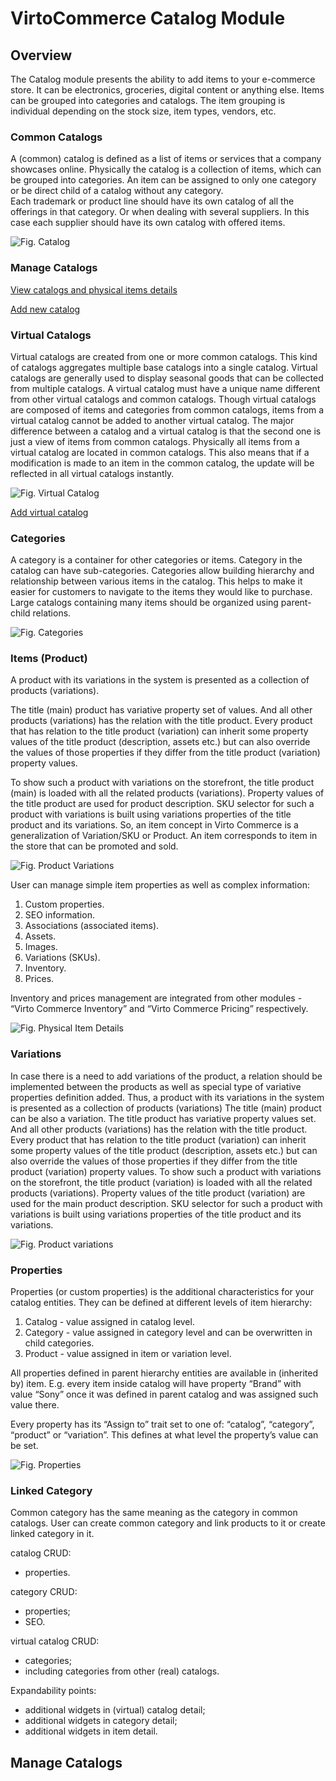 # VirtoCommerce Catalog Module

## Overview

The Catalog module presents the ability to add items to your e-commerce store.  It can be electronics, groceries, digital content or anything else. Items can be grouped into categories and catalogs. The item grouping is individual depending on the stock size, item types, vendors, etc.


### Common Catalogs

A (common) catalog is defined as a list of items or services that a company showcases online. Physically the catalog is a collection of items, which can be grouped into categories. An item can be assigned to only one category or be direct child of a catalog without any category.  
 Each trademark or product line should have its own catalog of all the offerings in that category. Or when dealing with several suppliers. In this case each supplier should have its own catalog with offered items.

![Fig. Catalog](docs/media/screen-catalogs.png)

### Manage Catalogs

[View catalogs and physical items details](/docs/view-catalogs-and-physical-items.md)

[Add new catalog](/docs/docs/add-new-catalog.md)

### Virtual Catalogs

Virtual catalogs are created from one or more common catalogs. This kind of catalogs aggregates multiple base catalogs into a single catalog. Virtual catalogs are generally used to display seasonal goods that can be collected from multiple catalogs.
A virtual catalog must have a unique name different from other virtual catalogs and common catalogs. Though virtual catalogs are composed of items and categories from common catalogs, items from a virtual catalog cannot be added to another virtual catalog.
The major difference between a catalog and a virtual catalog is that the second one is just a view of items from common catalogs. Physically all items from a virtual catalog are located in common catalogs. This also means that if a modification is made to an item in the common catalog, the update will be reflected in all virtual catalogs instantly.

![Fig. Virtual Catalog](docs/media/screen-virtual-catalog.png)

[Add virtual catalog](/docs/add-virtual-catalog.md)

### Categories

A category is a container for other categories or items. Category in the catalog can have sub-categories. Categories allow building hierarchy and relationship between various items in the catalog. This helps to make it easier for customers to navigate to the items they would like to purchase. Large catalogs containing many items should be organized using parent-child relations.

![Fig. Categories](docs/media/screen-categories.png)

### Items (Product)

A product with its variations in the system is presented as a collection of products (variations).

The title (main) product has variative property set of values. And all other products (variations) has the relation with the title product. Every product that has relation to the title product (variation) can inherit some property values of the title product (description, assets etc.) but can also override the values of those properties if they differ from the title product (variation) property values.

To show such a product with variations on the storefront, the title product (main) is loaded with all the related products (variations). Property values of the title product are used for product description. SKU selector for such a product with variations is built using variations properties of the title product and its variations.
So, an item concept in Virto Commerce is a generalization of Variation/SKU or Product. An item corresponds to item in the store that can be promoted and sold.

![Fig. Product Variations](docs/media/screen-product-variations.png)

User can manage simple item properties as well as complex information:

1. Custom properties.
1. SEO information.
1. Associations (associated items).
1. Assets.
1. Images.
1. Variations (SKUs).
1. Inventory.
1. Prices.

Inventory and prices management are integrated from other modules - “Virto Commerce Inventory” and “Virto Commerce Pricing” respectively.

![Fig. Physical Item Details](docs/media/screen-physical-item-details.png)

### Variations

In case there is a need to add variations of the product, a relation should be implemented between the products as well as special type of variative properties definition added. Thus, a product with its variations in the system is presented as a collection of products (variations) The title (main) product can be also a variation. The title product has variative property values set. And all other products (variations) has the relation with the title product. Every product that has relation to the title product (variation) can inherit some property values of the title product (description, assets etc.) but can also override the values of those properties if they differ from the title product (variation) property values. 
To show such a product with variations on the storefront, the title product (variation) is loaded with all the related products (variations). Property values of the title product (variation) are used for the main product description. SKU selector for such a product with variations is built using variations properties of the title product and its variations.

![Fig. Product variations](docs/media/screen-product-variations.png)

### Properties

Properties (or custom properties) is the additional characteristics for your catalog entities. They can be defined at different levels of item hierarchy:

1. Catalog - value assigned in catalog level.
1. Category - value assigned in category level and can be overwritten in child categories.
1. Product - value assigned in item or variation level.

All properties defined in parent hierarchy entities are available in (inherited by) item. E.g. every item inside catalog will have property “Brand” with value “Sony” once it was defined in parent catalog and was assigned such value there.

Every property has its “Assign to” trait set to one of: “catalog”, “category”, “product” or “variation”. This defines at what level the property’s value can be set.

![Fig. Properties](docs/media/screen-product-properties.png)

### Linked Category

Common category has the same meaning as the category in common catalogs. User can create common category and link products to it or create linked category in it.

catalog CRUD:

- properties.

category CRUD:

- properties;
- SEO.

virtual catalog CRUD:

- categories;
- including categories from other (real) catalogs.

Expandability points:

- additional widgets in (virtual) catalog detail;
- additional widgets in category detail;
- additional widgets in item detail.

## Manage Catalogs






